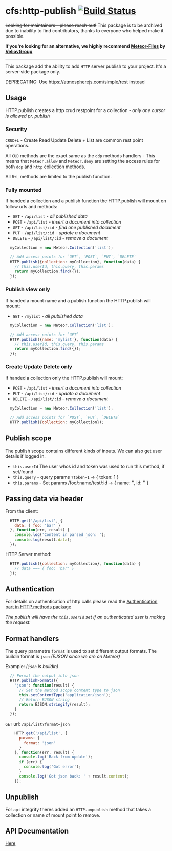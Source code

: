 cfs:http-publish [![Build Status](https://travis-ci.org/CollectionFS/Meteor-http-publish.png?branch=master)](https://travis-ci.org/CollectionFS/Meteor-http-publish)
============

~~Looking for maintainers - please reach out!~~
This package is to be archived due to inability to find contributors, thanks to everyone who helped make it possible.

**If you're looking for an alternative, we highly recommend [Meteor-Files](https://github.com/VeliovGroup/Meteor-Files) by [VeliovGroup](https://github.com/VeliovGroup)**

---

This package add the ability to add `HTTP` server publish to your project. It's a server-side package only.

DEPRECATING: Use https://atmospherejs.com/simple/rest instead

## Usage
HTTP.publish creates a http crud restpoint for a collection *- only one cursor is allowed pr. publish*

### Security
`CRUD+L` - Create Read Update Delete + List are common rest point operations.

All `CUD` methods are the exact same as the `ddp` methods handlers - This means that `Meteor.allow` and `Meteor.deny` are setting the access rules for both `ddp` and `http` collection methods.

All `R+L` methods are limited to the publish function.

### Fully mounted
If handed a collection and a publish function the HTTP.publish will mount on follow urls and methods:
* `GET` - `/api/list` *- all published data*
* `POST` - `/api/list` *- insert a document into collection*
* `GET` - `/api/list/:id` *- find one published document*
* `PUT` - `/api/list/:id` *- update a document*
* `DELETE` - `/api/list/:id` *- remove a document*

```js
  myCollection = new Meteor.Collection('list');

  // Add access points for `GET`, `POST`, `PUT`, `DELETE`
  HTTP.publish({collection: myCollection}, function(data) {
    // this.userId, this.query, this.params
    return myCollection.find({});
  });
```

### Publish view only
If handed a mount name and a publish function the HTTP.publish will mount:
* `GET` - `/mylist` *- all published data*

```js
  myCollection = new Meteor.Collection('list');

  // Add access points for `GET`
  HTTP.publish({name: 'mylist'}, function(data) {
    // this.userId, this.query, this.params
    return myCollection.find({});
  });
```

### Create Update Delete only
If handed a collection only the HTTP.publish will mount:
* `POST` - `/api/list` *- insert a document into collection*
* `PUT` - `/api/list/:id` *- update a document*
* `DELETE` - `/api/list/:id` *- remove a document*

```js
  myCollection = new Meteor.Collection('list');

  // Add access points for `POST`, `PUT`, `DELETE`
  HTTP.publish({collection: myCollection});
```

## Publish scope
The publish scope contains different kinds of inputs. We can also get user details if logged in.

* `this.userId` The user whos id and token was used to run this method, if set/found
* `this.query` - query params `?token=1` -> { token: 1 }
* `this.params` - Set params /foo/:name/test/:id -> { name: '', id: '' }

## Passing data via header
From the client:
```js
  HTTP.get('/api/list', {
    data: { foo: 'bar' }
  }, function(err, result) {
    console.log('Content in parsed json: ');
    console.log(result.data);
  });
```

HTTP Server method:
```js
  HTTP.publish({collection: myCollection}, function(data) {
    // data === { foo: 'bar' }
  });
```

## Authentication
For details on authentication of http calls please read the [Authentication part in HTTP.methods package](https://github.com/raix/Meteor-http-methods#authentication)

*The publish will have the `this.userId` set if an authenticated user is making the request.*

## Format handlers
The query parametre `format` is used to set different output formats. The buildin format is `json` *(EJSON since we are on Meteor)*

Example: *(`json` is buildin)*
```js
  // Format the output into json
  HTTP.publishFormats({
    'json': function(result) {
      // Set the method scope content type to json
      this.setContentType('application/json');
      // Return EJSON string
      return EJSON.stringify(result);
    }
  });
```

`GET` url: `/api/list?format=json`
```js
    HTTP.get('/api/list', {
      params: {
        format: 'json'
      }
    }, function(err, result) {
      console.log('Back from update');
      if (err) {
        console.log('Got error');
      }
      console.log('Got json back: ' + result.content);
    });
```

## Unpublish
For `api` integrity theres added an `HTTP.unpublish` method that takes a collection or name of mount point to remove.

## API Documentation

[Here](api.md)
